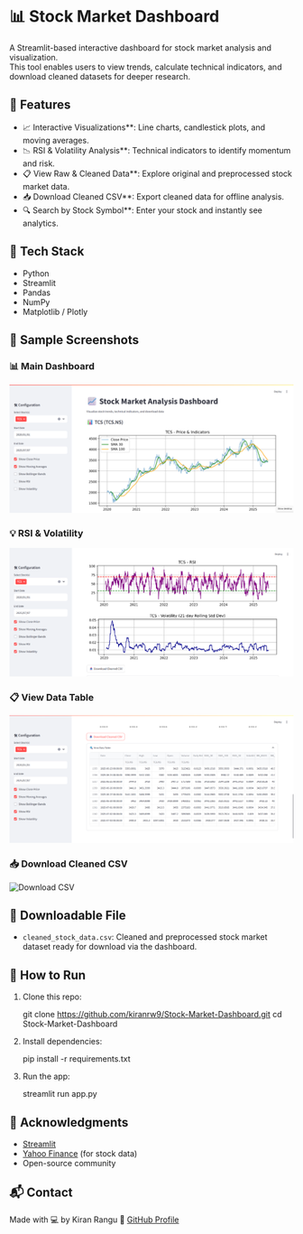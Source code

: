 # 📊 Stock Market Dashboard

A Streamlit-based interactive dashboard for stock market analysis and visualization.  
This tool enables users to view trends, calculate technical indicators, and download cleaned datasets for deeper research.

## 🚀 Features

- 📈 Interactive Visualizations**: Line charts, candlestick plots, and moving averages.
- 📉 RSI & Volatility Analysis**: Technical indicators to identify momentum and risk.
- 📋 View Raw & Cleaned Data**: Explore original and preprocessed stock market data.
- 📥 Download Cleaned CSV**: Export cleaned data for offline analysis.
- 🔍 Search by Stock Symbol**: Enter your stock and instantly see analytics.

## 🧰 Tech Stack

- Python
- Streamlit
- Pandas
- NumPy
- Matplotlib / Plotly

## 📸 Sample Screenshots

### 📊 Main Dashboard  
![Main Dashboard](https://github.com/KIRANRW9/stock-market-dashboard/blob/main/screenshots/dashboard.png)

### 💡 RSI & Volatility  
![RSI Volatility](https://github.com/KIRANRW9/stock-market-dashboard/blob/main/screenshots/rsi_volatility.png)

### 📋 View Data Table  
![View Data Table](https://raw.githubusercontent.com/KIRANRW9/stock-market-dashboard/repo-exercise/screenshots/view_data_table.png)


### 📥 Download Cleaned CSV  
![Download CSV](https://raw.githubusercontent.com/KIRANRW9/stock-market-dashboard/repo-exercise/screenshots/download_cleaned_csv.png)


## 📁 Downloadable File

- `cleaned_stock_data.csv`: Cleaned and preprocessed stock market dataset ready for download via the dashboard.

## 🏁 How to Run

1. Clone this repo:
   
   git clone https://github.com/kiranrw9/Stock-Market-Dashboard.git
   cd Stock-Market-Dashboard
   

2. Install dependencies:
   
   pip install -r requirements.txt
   

3. Run the app:
   
   streamlit run app.py
   

## 🙌 Acknowledgments

- [Streamlit](https://streamlit.io/)
- [Yahoo Finance](https://finance.yahoo.com/) (for stock data)
- Open-source community 

## 📬 Contact

Made with 💻 by Kiran Rangu 
🔗 [GitHub Profile](https://github.com/kiranrw9)
